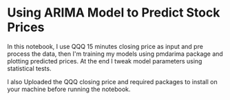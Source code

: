 # Using ARIMA Model to Predict Stock Prices

In this notebook, I use QQQ 15 minutes closing price as input and pre process the data, then I'm training my models using pmdarima package and plotting predicted prices. 
At the end I tweak model parameters using statistical tests.

I also Uploaded the QQQ closing price and required packages to install on your machine before running the notebook.
